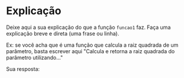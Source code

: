 
# Explicação

Deixe aqui a sua explicação do que a função `funcao1` faz. Faça uma explicação breve e direta (uma frase ou linha).

Ex: se você acha que é uma função que calcula a raiz quadrada de um parâmetro, basta escrever aqui "Calcula e retorna a raiz quadrada do parâmetro utilizando..."

Sua resposta:
